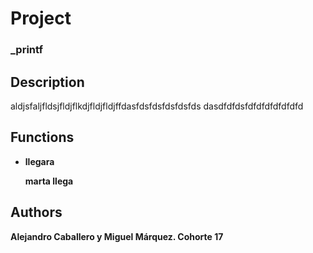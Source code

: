 <html>
<head>
<meta charset="UTF-8">
</head>
<body>
<h1>Project</h1>
<h3> _printf</h3>
<h2>Description</h2>
<P>aldjsfaljfldsjfldjflkdjfldjfldjffdasfdsfdsfdsfdsfds
dasdfdfdsfdfdfdfdfdfdfd</P>
<h2>Functions</h2>
<ul>
<li><B>llegara<B></li>
<p>marta llega</p>

</ul>
<p></p>
<h2>Authors</h2>
<p>Alejandro Caballero y Miguel Márquez. Cohorte 17</p>
</body>
</html>

